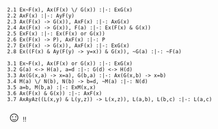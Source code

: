 

~~~{.ProofChecker .ZachFOLPlus2019 options="fonts tabindent render" guides="fitch" points="10" late-credit="9"}
2.1 Ex~F(x), Ax(F(x) \/ G(x)) :|-: ExG(x) 
2.2 AxF(x) :|-: AyF(y)
2.3 Ax(F(x) -> G(x)), AxF(x) :|-: AxG(x)
2.4 Ax(F(x) -> G(x)), F(a) :|-: Ex(F(x) & G(x))
2.5 ExF(x) :|-: Ex(F(x) or G(x))
2.6 Ex(F(x) -> P), AxF(x) :|-: P
2.7 Ex(F(x) -> G(x)), AxF(x) :|-: ExG(x)
2.8 Ex((F(x) & Ay(F(y) -> y=x)) & G(x)), ~G(a) :|-: ~F(a)
~~~ 

~~~{.ProofChecker .JohnsonFOL options="fonts tabindent render" guides="fitch" points="10" late-credit="9"}
3.1 Ex~F(x), Ax(F(x) or G(x)) :|-: ExG(x) 
3.2 G(a) <-> H(a), a=d :|-: G(d) <-> H(d)
3.3 Ax(G(x,a) -> x=a), G(b,a) :|-: Ax(G(x,b) -> x=b)
3.4 M(a) \/ N(b), N(b) -> b=d, ~M(a) :|-: N(d)
3.5 a=b, M(b,a) :|-: ExM(x,x)
3.6 Ax(F(x) & G(x)) :|-: AxF(x) 
3.7 AxAyAz((L(x,y) & L(y,z)) -> L(x,z)), L(a,b), L(b,c) :|-: L(a,c)
~~~

<font size="6.5">&#9786;</font> !!